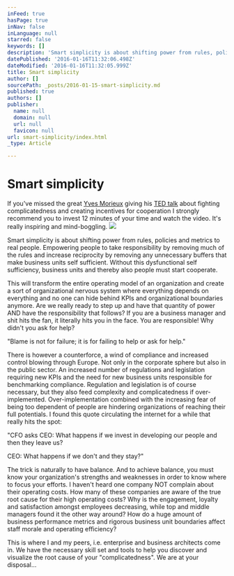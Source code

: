 ```yaml
---
inFeed: true
hasPage: true
inNav: false
inLanguage: null
starred: false
keywords: []
description: 'Smart simplicity is about shifting power from rules, policies and metrics to real people. Empowering people to take responsibility by removing much of the rules and increase reciprocity by removing any unnecessary buffers that make business units self sufficient.'
datePublished: '2016-01-16T11:32:06.498Z'
dateModified: '2016-01-16T11:32:05.999Z'
title: Smart simplicity
author: []
sourcePath: _posts/2016-01-15-smart-simplicity.md
published: true
authors: []
publisher:
  name: null
  domain: null
  url: null
  favicon: null
url: smart-simplicity/index.html
_type: Article

---
```

# Smart simplicity

If you've missed the great [Yves Morieux][0] giving his [TED talk][1] about fighting complicatedness and creating incentives for cooperation I strongly recommend you to invest 12 minutes of your time and watch the video. It's really inspiring and mind-boggling.
![](https://s3-us-west-2.amazonaws.com/the-grid-img/p/43c243e8b9e52d3d0f084b24d3e1052be93b6fb0.jpg)

Smart simplicity is about shifting power from rules, policies and metrics to real people. Empowering people to take responsibility by removing much of the rules and increase reciprocity by removing any unnecessary buffers that make business units self sufficient. Without this dysfunctional self sufficiency, business units and thereby also people must start cooperate.

This will transform the entire operating model of an organization and create a sort of organizational nervous system where everything depends on everything and no one can hide behind KPIs and organizational boundaries anymore. Are we really ready to step up and have that quantity of power AND have the responsibility that follows? If you are a business manager and shit hits the fan, it literally hits you in the face. You are responsible! Why didn't you ask for help?

"Blame is not for failure; it is for failing to help or ask for help."

There is however a counterforce, a wind of compliance and increased control blowing through Europe. Not only in the corporate sphere but also in the public sector. An increased number of regulations and legislation requiring new KPIs and the need for new business units responsible for benchmarking compliance. Regulation and legislation is of course necessary, but they also feed complexity and complicatedness if over-implemented. Over-implementation combined with the increasing fear of being too dependent of people are hindering organizations of reaching their full potentials. I found this quote circulating the internet for a while that really hits the spot:

"CFO asks CEO: What happens if we invest in developing our people and then they leave us?

CEO: What happens if we don't and they stay?"

The trick is naturally to have balance. And to achieve balance, you must know your organization's strengths and weaknesses in order to know where to focus your efforts. I haven't heard one company NOT complain about their operating costs. How many of these companies are aware of the true root cause for their high operating costs? Why is the engagement, loyalty and satisfaction amongst employees decreasing, while top and middle managers found it the other way around? How do a huge amount of business performance metrics and rigorous business unit boundaries affect staff morale and operating efficiency?

[][0][][1]

This is where I and my peers, i.e. enterprise and business architects come in. We have the necessary skill set and tools to help you discover and visualize the root cause of your "complicatedness". We are at your disposal...

[0]: https://sites.google.com/site/yvesmorieux/
[1]: http://on.ted.com/Morieux